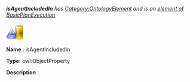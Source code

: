 ___isAgentIncludedIn__ 
 has
 [Category:OntologyElement](../../Category/OntologyElement "Category:OntologyElement") 
 and is an
 [element of](../../Property/ElementOf "Property:ElementOf") 
[BasicPlanExecution](../../Submissions/BasicPlanExecution "Submissions:BasicPlanExecution")_




  





[![ObjectProperty](../images/thumb/c/c3/ObjectProperty.gif/45px-ObjectProperty.gif)](../../Image/ObjectProperty.gif "ObjectProperty")


__Name__ 
 : isAgentIncludedIn
 



__Type:__ 
 owl:ObjectProperty
 



__Description__ 
 :